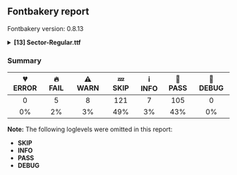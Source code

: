 ## Fontbakery report

Fontbakery version: 0.8.13

<details><summary><b>[13] Sector-Regular.ttf</b></summary><div><details><summary>🔥 <b>FAIL:</b> Check license file has good copyright string. (<a href="https://font-bakery.readthedocs.io/en/stable/fontbakery/profiles/googlefonts.html#com.google.fonts/check/license/OFL_copyright">com.google.fonts/check/license/OFL_copyright</a>)</summary><div>


* 🔥 **FAIL** First line in license file is:

"copyright 2023 sector mono, mateo broillet"

which does not match the expected format, similar to:

"Copyright 2022 The Familyname Project Authors (git url)" [code: bad-format]
</div></details><details><summary>🔥 <b>FAIL:</b> Check font follows the Google Fonts vertical metric schema (<a href="https://font-bakery.readthedocs.io/en/stable/fontbakery/profiles/googlefonts.html#com.google.fonts/check/vertical_metrics">com.google.fonts/check/vertical_metrics</a>)</summary><div>


* 🔥 **FAIL** The sum of hhea.ascender + abs(hhea.descender) + hhea.lineGap is 920 when it should be at least 1200 [code: bad-hhea-range]
</div></details><details><summary>🔥 <b>FAIL:</b> OS/2.fsSelection bit 7 (USE_TYPO_METRICS) is set in all fonts. (<a href="https://font-bakery.readthedocs.io/en/stable/fontbakery/profiles/googlefonts.html#com.google.fonts/check/os2/use_typo_metrics">com.google.fonts/check/os2/use_typo_metrics</a>)</summary><div>


* 🔥 **FAIL** OS/2.fsSelection bit 7 (USE_TYPO_METRICS) wasNOT set in the following fonts: ['fonts/ttf/Sector-Regular.ttf']. [code: missing-os2-fsselection-bit7]
</div></details><details><summary>🔥 <b>FAIL:</b> Checking OS/2 usWinAscent & usWinDescent. (<a href="https://font-bakery.readthedocs.io/en/stable/fontbakery/profiles/universal.html#com.google.fonts/check/family/win_ascent_and_descent">com.google.fonts/check/family/win_ascent_and_descent</a>)</summary><div>


* 🔥 **FAIL** OS/2.usWinAscent value should be equal or greater than 869, but got 680 instead [code: ascent]
* 🔥 **FAIL** OS/2.usWinDescent value should be equal or greater than 262, but got 240 instead. [code: descent]
</div></details><details><summary>🔥 <b>FAIL:</b> Ensure soft_dotted characters lose their dot when combined with marks that replace the dot. (<a href="https://font-bakery.readthedocs.io/en/stable/fontbakery/profiles/universal.html#com.google.fonts/check/soft_dotted">com.google.fonts/check/soft_dotted</a>)</summary><div>


* 🔥 **FAIL** The dot of soft dotted characters used in orthographies must disappear in the following strings: i̋ j̀ j́ j̃ j̄ j̈ į̀ į́ į̂ į̃ į̄ į̌

The dot of soft dotted characters should disappear in other cases, for example: ĭ ǐ i̒ ĭ̦ i̦̇ i̦̊ i̦̋ ǐ̦ i̦̒ ĭ̧ i̧̋ ǐ̧ i̧̒ ĵ j̆ j̇ j̊ j̋ ǰ j̒ [code: soft-dotted]
</div></details><details><summary>⚠ <b>WARN:</b> Checking OS/2 achVendID. (<a href="https://font-bakery.readthedocs.io/en/stable/fontbakery/profiles/googlefonts.html#com.google.fonts/check/vendor_id">com.google.fonts/check/vendor_id</a>)</summary><div>


* ⚠ **WARN** OS/2 VendorID value 'Mate' is not yet recognized. If you registered it recently, then it's safe to ignore this warning message. Otherwise, you should set it to your own unique 4 character code, and register it with Microsoft at https://www.microsoft.com/typography/links/vendorlist.aspx
 [code: unknown]
</div></details><details><summary>⚠ <b>WARN:</b> License URL matches License text on name table? (<a href="https://font-bakery.readthedocs.io/en/stable/fontbakery/profiles/googlefonts.html#com.google.fonts/check/name/license_url">com.google.fonts/check/name/license_url</a>)</summary><div>


* ⚠ **WARN** Please consider using HTTPS URLs at name table entry [plat=3, enc=1, name=14] [code: http-in-license-info]
</div></details><details><summary>⚠ <b>WARN:</b> Ensure fonts have ScriptLangTags declared on the 'meta' table. (<a href="https://font-bakery.readthedocs.io/en/stable/fontbakery/profiles/googlefonts.html#com.google.fonts/check/meta/script_lang_tags">com.google.fonts/check/meta/script_lang_tags</a>)</summary><div>


* ⚠ **WARN** This font file does not have a 'meta' table. [code: lacks-meta-table]
</div></details><details><summary>⚠ <b>WARN:</b> Check font contains no unreachable glyphs (<a href="https://font-bakery.readthedocs.io/en/stable/fontbakery/profiles/universal.html#com.google.fonts/check/unreachable_glyphs">com.google.fonts/check/unreachable_glyphs</a>)</summary><div>


* ⚠ **WARN** The following glyphs could not be reached by codepoint or substitution rules:

	- i.loclTRK

	- uni004A0301

	- uni006A0301 

	- uni030C.alt
 [code: unreachable-glyphs]
</div></details><details><summary>⚠ <b>WARN:</b> Check if each glyph has the recommended amount of contours. (<a href="https://font-bakery.readthedocs.io/en/stable/fontbakery/profiles/universal.html#com.google.fonts/check/contour_count">com.google.fonts/check/contour_count</a>)</summary><div>


* ⚠ **WARN** This check inspects the glyph outlines and detects the total number of contours in each of them. The expected values are infered from the typical ammounts of contours observed in a large collection of reference font families. The divergences listed below may simply indicate a significantly different design on some of your glyphs. On the other hand, some of these may flag actual bugs in the font such as glyphs mapped to an incorrect codepoint. Please consider reviewing the design and codepoint assignment of these to make sure they are correct.

The following glyphs do not have the recommended number of contours:

	- Glyph name: asterisk	Contours detected: 2	Expected: 1 or 4

	- Glyph name: W	Contours detected: 4	Expected: 1 or 2

	- Glyph name: v	Contours detected: 2	Expected: 1

	- Glyph name: w	Contours detected: 4	Expected: 1

	- Glyph name: braceleft	Contours detected: 2	Expected: 1

	- Glyph name: braceright	Contours detected: 2	Expected: 1

	- Glyph name: newGlyph	Contours detected: 0	Expected: 2 or 3

	- Glyph name: newGlyph.001	Contours detected: 0	Expected: 2 or 3

	- Glyph name: germandbls	Contours detected: 2	Expected: 1

	- Glyph name: aogonek	Contours detected: 3	Expected: 2

	- Glyph name: eogonek	Contours detected: 3	Expected: 2

	- Glyph name: Uogonek	Contours detected: 2	Expected: 1

	- Glyph name: uogonek	Contours detected: 2	Expected: 1

	- Glyph name: Wcircumflex	Contours detected: 5	Expected: 2

	- Glyph name: wcircumflex	Contours detected: 5	Expected: 2

	- Glyph name: Wgrave	Contours detected: 5	Expected: 2

	- Glyph name: wgrave	Contours detected: 5	Expected: 2

	- Glyph name: Wacute	Contours detected: 5	Expected: 2

	- Glyph name: wacute	Contours detected: 5	Expected: 2

	- Glyph name: Wdieresis	Contours detected: 6	Expected: 3

	- Glyph name: wdieresis	Contours detected: 6	Expected: 3

	- Glyph name: uni1E9E	Contours detected: 2	Expected: 1

	- Glyph name: arrowboth	Contours detected: 2	Expected: 1

	- Glyph name: arrowupdn	Contours detected: 2	Expected: 1

	- Glyph name: infinity	Contours detected: 4	Expected: 3

	- Glyph name: Uogonek	Contours detected: 2	Expected: 1

	- Glyph name: W	Contours detected: 4	Expected: 1 or 2

	- Glyph name: Wacute	Contours detected: 5	Expected: 2

	- Glyph name: Wcircumflex	Contours detected: 5	Expected: 2

	- Glyph name: Wdieresis	Contours detected: 6	Expected: 3

	- Glyph name: Wgrave	Contours detected: 5	Expected: 2

	- Glyph name: aogonek	Contours detected: 3	Expected: 2

	- Glyph name: arrowboth	Contours detected: 2	Expected: 1

	- Glyph name: arrowupdn	Contours detected: 2	Expected: 1

	- Glyph name: asterisk	Contours detected: 2	Expected: 1 or 4

	- Glyph name: braceleft	Contours detected: 2	Expected: 1

	- Glyph name: braceright	Contours detected: 2	Expected: 1

	- Glyph name: eogonek	Contours detected: 3	Expected: 2

	- Glyph name: germandbls	Contours detected: 2	Expected: 1

	- Glyph name: infinity	Contours detected: 4	Expected: 3

	- Glyph name: uni1E9E	Contours detected: 2	Expected: 1

	- Glyph name: uogonek	Contours detected: 2	Expected: 1

	- Glyph name: v	Contours detected: 2	Expected: 1

	- Glyph name: w	Contours detected: 4	Expected: 1

	- Glyph name: wacute	Contours detected: 5	Expected: 2

	- Glyph name: wcircumflex	Contours detected: 5	Expected: 2

	- Glyph name: wdieresis	Contours detected: 6	Expected: 3 

	- Glyph name: wgrave	Contours detected: 5	Expected: 2
 [code: contour-count]
</div></details><details><summary>⚠ <b>WARN:</b> Ensure dotted circle glyph is present and can attach marks. (<a href="https://font-bakery.readthedocs.io/en/stable/fontbakery/profiles/universal.html#com.google.fonts/check/dotted_circle">com.google.fonts/check/dotted_circle</a>)</summary><div>


* ⚠ **WARN** No dotted circle glyph present [code: missing-dotted-circle]
</div></details><details><summary>⚠ <b>WARN:</b> Checking correctness of monospaced metadata. (<a href="https://font-bakery.readthedocs.io/en/stable/fontbakery/profiles/name.html#com.google.fonts/check/monospace">com.google.fonts/check/monospace</a>)</summary><div>


* ⚠ **WARN** The OpenType spec recomments at https://learn.microsoft.com/en-us/typography/opentype/spec/recom#hhea-table that hhea.numberOfHMetrics be set to 3 but this font has 382 instead.
Please read https://github.com/fonttools/fonttools/issues/3014 to decide whether this makes sense for your font. [code: bad-numberOfHMetrics]
</div></details><details><summary>⚠ <b>WARN:</b> Do outlines contain any jaggy segments? (<a href="https://font-bakery.readthedocs.io/en/stable/fontbakery/profiles/<Section: Outline Correctness Checks>.html#com.google.fonts/check/outline_jaggy_segments">com.google.fonts/check/outline_jaggy_segments</a>)</summary><div>


* ⚠ **WARN** The following glyphs have jaggy segments:

	* Aring (U+00C5): B<<339.0,858.0>-<348.0,849.0>-<349.0,837.0>>/B<<349.0,837.0>-<350.0,849.0>-<359.0,858.0>> = 9.527283381452328

	* Aring (U+00C5): B<<341.0,777.0>-<350.0,768.0>-<351.0,756.0>>/B<<351.0,756.0>-<352.0,768.0>-<361.0,777.0>> = 9.527283381452328

	* Aring (U+00C5): B<<359.0,811.0>-<350.0,820.0>-<349.0,832.0>>/B<<349.0,832.0>-<348.0,820.0>-<339.0,811.0>> = 9.527283381452328

	* Aring (U+00C5): B<<361.0,730.0>-<352.0,739.0>-<351.0,751.0>>/B<<351.0,751.0>-<350.0,739.0>-<341.0,730.0>> = 9.527283381452328

	* Uring (U+016E): B<<339.0,858.0>-<348.0,849.0>-<349.0,837.0>>/B<<349.0,837.0>-<350.0,849.0>-<359.0,858.0>> = 9.527283381452328

	* Uring (U+016E): B<<341.0,777.0>-<350.0,768.0>-<351.0,756.0>>/B<<351.0,756.0>-<352.0,768.0>-<361.0,777.0>> = 9.527283381452328

	* Uring (U+016E): B<<359.0,811.0>-<350.0,820.0>-<349.0,832.0>>/B<<349.0,832.0>-<348.0,820.0>-<339.0,811.0>> = 9.527283381452328

	* Uring (U+016E): B<<361.0,730.0>-<352.0,739.0>-<351.0,751.0>>/B<<351.0,751.0>-<350.0,739.0>-<341.0,730.0>> = 9.527283381452328

	* W (U+0057): B<<342.0,411.0>-<349.0,398.0>-<348.0,384.0>>/B<<348.0,384.0>-<348.0,397.0>-<355.0,410.0>> = 4.085616779974799

	* W (U+0057): B<<349.0,377.0>-<349.0,380.0>-<348.0,384.0>>/L<<348.0,384.0>--<348.0,378.0>> = 14.036243467926484

	* W (U+0057): B<<445.0,55.0>-<445.0,82.0>-<464.0,98.0>>/L<<464.0,98.0>--<462.0,97.0>> = 13.53585636913422

	* Wacute (U+1E82): B<<342.0,411.0>-<349.0,398.0>-<348.0,384.0>>/B<<348.0,384.0>-<348.0,397.0>-<355.0,410.0>> = 4.085616779974799

	* Wacute (U+1E82): B<<349.0,377.0>-<349.0,380.0>-<348.0,384.0>>/L<<348.0,384.0>--<348.0,378.0>> = 14.036243467926484

	* Wacute (U+1E82): B<<445.0,55.0>-<445.0,82.0>-<464.0,98.0>>/L<<464.0,98.0>--<462.0,97.0>> = 13.53585636913422

	* Wcircumflex (U+0174): B<<342.0,411.0>-<349.0,398.0>-<348.0,384.0>>/B<<348.0,384.0>-<348.0,397.0>-<355.0,410.0>> = 4.085616779974799

	* Wcircumflex (U+0174): B<<349.0,377.0>-<349.0,380.0>-<348.0,384.0>>/L<<348.0,384.0>--<348.0,378.0>> = 14.036243467926484

	* Wcircumflex (U+0174): B<<445.0,55.0>-<445.0,82.0>-<464.0,98.0>>/L<<464.0,98.0>--<462.0,97.0>> = 13.53585636913422

	* Wdieresis (U+1E84): B<<342.0,411.0>-<349.0,398.0>-<348.0,384.0>>/B<<348.0,384.0>-<348.0,397.0>-<355.0,410.0>> = 4.085616779974799

	* Wdieresis (U+1E84): B<<349.0,377.0>-<349.0,380.0>-<348.0,384.0>>/L<<348.0,384.0>--<348.0,378.0>> = 14.036243467926484

	* Wdieresis (U+1E84): B<<445.0,55.0>-<445.0,82.0>-<464.0,98.0>>/L<<464.0,98.0>--<462.0,97.0>> = 13.53585636913422

	* Wgrave (U+1E80): B<<342.0,411.0>-<349.0,398.0>-<348.0,384.0>>/B<<348.0,384.0>-<348.0,397.0>-<355.0,410.0>> = 4.085616779974799

	* Wgrave (U+1E80): B<<349.0,377.0>-<349.0,380.0>-<348.0,384.0>>/L<<348.0,384.0>--<348.0,378.0>> = 14.036243467926484

	* Wgrave (U+1E80): B<<445.0,55.0>-<445.0,82.0>-<464.0,98.0>>/L<<464.0,98.0>--<462.0,97.0>> = 13.53585636913422

	* Z (U+005A): B<<208.0,124.0>-<196.0,110.0>-<177.0,106.0>>/B<<177.0,106.0>-<180.0,106.0>-<184.0,105.0>> = 11.888658039627968

	* Zacute (U+0179): B<<208.0,124.0>-<196.0,110.0>-<177.0,106.0>>/B<<177.0,106.0>-<180.0,106.0>-<184.0,105.0>> = 11.888658039627968

	* Zcaron (U+017D): B<<208.0,124.0>-<196.0,110.0>-<177.0,106.0>>/B<<177.0,106.0>-<180.0,106.0>-<184.0,105.0>> = 11.888658039627968

	* Zdotaccent (U+017B): B<<208.0,124.0>-<196.0,110.0>-<177.0,106.0>>/B<<177.0,106.0>-<180.0,106.0>-<184.0,105.0>> = 11.888658039627968

	* aring (U+00E5): B<<339.0,706.0>-<348.0,697.0>-<349.0,685.0>>/B<<349.0,685.0>-<350.0,697.0>-<359.0,706.0>> = 9.527283381452328

	* aring (U+00E5): B<<341.0,625.0>-<350.0,616.0>-<351.0,604.0>>/B<<351.0,604.0>-<352.0,616.0>-<361.0,625.0>> = 9.527283381452328

	* aring (U+00E5): B<<359.0,659.0>-<350.0,668.0>-<349.0,680.0>>/B<<349.0,680.0>-<348.0,668.0>-<339.0,659.0>> = 9.527283381452328

	* aring (U+00E5): B<<361.0,578.0>-<352.0,587.0>-<351.0,599.0>>/B<<351.0,599.0>-<350.0,587.0>-<341.0,578.0>> = 9.527283381452328

	* ring (U+02DA): B<<339.0,672.0>-<348.0,663.0>-<349.0,651.0>>/B<<349.0,651.0>-<350.0,663.0>-<359.0,672.0>> = 9.527283381452328

	* ring (U+02DA): B<<341.0,591.0>-<350.0,582.0>-<351.0,570.0>>/B<<351.0,570.0>-<352.0,582.0>-<361.0,591.0>> = 9.527283381452328

	* ring (U+02DA): B<<359.0,625.0>-<350.0,634.0>-<349.0,646.0>>/B<<349.0,646.0>-<348.0,634.0>-<339.0,625.0>> = 9.527283381452328

	* ring (U+02DA): B<<361.0,544.0>-<352.0,553.0>-<351.0,565.0>>/B<<351.0,565.0>-<350.0,553.0>-<341.0,544.0>> = 9.527283381452328

	* uni030A (U+030A): B<<339.0,858.0>-<348.0,849.0>-<349.0,837.0>>/B<<349.0,837.0>-<350.0,849.0>-<359.0,858.0>> = 9.527283381452328

	* uni030A (U+030A): B<<341.0,777.0>-<350.0,768.0>-<351.0,756.0>>/B<<351.0,756.0>-<352.0,768.0>-<361.0,777.0>> = 9.527283381452328

	* uni030A (U+030A): B<<359.0,811.0>-<350.0,820.0>-<349.0,832.0>>/B<<349.0,832.0>-<348.0,820.0>-<339.0,811.0>> = 9.527283381452328

	* uni030A (U+030A): B<<361.0,730.0>-<352.0,739.0>-<351.0,751.0>>/B<<351.0,751.0>-<350.0,739.0>-<341.0,730.0>> = 9.527283381452328

	* uni1EF9 (U+1EF9): B<<221.0,410.0>-<209.0,410.0>-<188.0,414.0>>/B<<188.0,414.0>-<207.0,408.0>-<216.0,392.0>> = 6.741270506160247

	* uni1EF9 (U+1EF9): B<<260.5,283.5>-<255.0,263.0>-<237.0,253.0>>/B<<237.0,253.0>-<255.0,264.0>-<275.5,259.0>> = 2.374961515761332

	* uni1EF9 (U+1EF9): B<<425.5,259.0>-<446.0,264.0>-<464.0,253.0>>/B<<464.0,253.0>-<445.0,263.0>-<440.0,283.5>> = 3.6710250137784786

	* uni1EF9 (U+1EF9): B<<484.0,392.0>-<493.0,407.0>-<510.0,413.0>>/B<<510.0,413.0>-<492.0,410.0>-<481.0,410.0>> = 9.97771262015058

	* uring (U+016F): B<<339.0,708.0>-<348.0,699.0>-<349.0,687.0>>/B<<349.0,687.0>-<350.0,699.0>-<359.0,708.0>> = 9.527283381452328

	* uring (U+016F): B<<341.0,627.0>-<350.0,618.0>-<351.0,606.0>>/B<<351.0,606.0>-<352.0,618.0>-<361.0,627.0>> = 9.527283381452328

	* uring (U+016F): B<<359.0,661.0>-<350.0,670.0>-<349.0,682.0>>/B<<349.0,682.0>-<348.0,670.0>-<339.0,661.0>> = 9.527283381452328

	* uring (U+016F): B<<361.0,580.0>-<352.0,589.0>-<351.0,601.0>>/B<<351.0,601.0>-<350.0,589.0>-<341.0,580.0>> = 9.527283381452328

	* v (U+0076): B<<207.0,410.0>-<195.0,410.0>-<174.0,414.0>>/B<<174.0,414.0>-<193.0,408.0>-<202.0,392.0>> = 6.741270506160247

	* v (U+0076): B<<246.5,283.5>-<241.0,263.0>-<223.0,253.0>>/B<<223.0,253.0>-<241.0,264.0>-<261.5,259.0>> = 2.374961515761332

	* v (U+0076): B<<411.5,259.0>-<432.0,264.0>-<450.0,253.0>>/B<<450.0,253.0>-<431.0,263.0>-<426.0,283.5>> = 3.6710250137784786

	* v (U+0076): B<<470.0,392.0>-<479.0,407.0>-<496.0,413.0>>/B<<496.0,413.0>-<478.0,410.0>-<467.0,410.0>> = 9.97771262015058

	* w (U+0077): B<<285.0,411.5>-<300.0,423.0>-<316.0,418.0>>/B<<316.0,418.0>-<289.0,434.0>-<289.0,465.0>> = 13.296643320791533

	* w (U+0077): B<<345.0,410.0>-<338.0,410.0>-<331.0,412.0>>/B<<331.0,412.0>-<340.0,407.0>-<345.0,398.0>> = 13.109208198154267

	* wacute (U+1E83): B<<285.0,411.5>-<300.0,423.0>-<316.0,418.0>>/B<<316.0,418.0>-<289.0,434.0>-<289.0,465.0>> = 13.296643320791533

	* wacute (U+1E83): B<<345.0,410.0>-<338.0,410.0>-<331.0,412.0>>/B<<331.0,412.0>-<340.0,407.0>-<345.0,398.0>> = 13.109208198154267

	* wcircumflex (U+0175): B<<285.0,411.5>-<300.0,423.0>-<316.0,418.0>>/B<<316.0,418.0>-<289.0,434.0>-<289.0,465.0>> = 13.296643320791533

	* wcircumflex (U+0175): B<<345.0,410.0>-<338.0,410.0>-<331.0,412.0>>/B<<331.0,412.0>-<340.0,407.0>-<345.0,398.0>> = 13.109208198154267

	* wdieresis (U+1E85): B<<285.0,411.5>-<300.0,423.0>-<316.0,418.0>>/B<<316.0,418.0>-<289.0,434.0>-<289.0,465.0>> = 13.296643320791533

	* wdieresis (U+1E85): B<<345.0,410.0>-<338.0,410.0>-<331.0,412.0>>/B<<331.0,412.0>-<340.0,407.0>-<345.0,398.0>> = 13.109208198154267

	* wgrave (U+1E81): B<<285.0,411.5>-<300.0,423.0>-<316.0,418.0>>/B<<316.0,418.0>-<289.0,434.0>-<289.0,465.0>> = 13.296643320791533

	* wgrave (U+1E81): B<<345.0,410.0>-<338.0,410.0>-<331.0,412.0>>/B<<331.0,412.0>-<340.0,407.0>-<345.0,398.0>> = 13.109208198154267

	* y (U+0079): B<<221.0,410.0>-<209.0,410.0>-<188.0,414.0>>/B<<188.0,414.0>-<207.0,408.0>-<216.0,392.0>> = 6.741270506160247

	* y (U+0079): B<<260.5,283.5>-<255.0,263.0>-<237.0,253.0>>/B<<237.0,253.0>-<255.0,264.0>-<275.5,259.0>> = 2.374961515761332

	* y (U+0079): B<<425.5,259.0>-<446.0,264.0>-<464.0,253.0>>/B<<464.0,253.0>-<445.0,263.0>-<440.0,283.5>> = 3.6710250137784786

	* y (U+0079): B<<484.0,392.0>-<493.0,407.0>-<510.0,413.0>>/B<<510.0,413.0>-<492.0,410.0>-<481.0,410.0>> = 9.97771262015058

	* yacute (U+00FD): B<<221.0,410.0>-<209.0,410.0>-<188.0,414.0>>/B<<188.0,414.0>-<207.0,408.0>-<216.0,392.0>> = 6.741270506160247

	* yacute (U+00FD): B<<260.5,283.5>-<255.0,263.0>-<237.0,253.0>>/B<<237.0,253.0>-<255.0,264.0>-<275.5,259.0>> = 2.374961515761332

	* yacute (U+00FD): B<<425.5,259.0>-<446.0,264.0>-<464.0,253.0>>/B<<464.0,253.0>-<445.0,263.0>-<440.0,283.5>> = 3.6710250137784786

	* yacute (U+00FD): B<<484.0,392.0>-<493.0,407.0>-<510.0,413.0>>/B<<510.0,413.0>-<492.0,410.0>-<481.0,410.0>> = 9.97771262015058

	* ycircumflex (U+0177): B<<221.0,410.0>-<209.0,410.0>-<188.0,414.0>>/B<<188.0,414.0>-<207.0,408.0>-<216.0,392.0>> = 6.741270506160247

	* ycircumflex (U+0177): B<<260.5,283.5>-<255.0,263.0>-<237.0,253.0>>/B<<237.0,253.0>-<255.0,264.0>-<275.5,259.0>> = 2.374961515761332

	* ycircumflex (U+0177): B<<425.5,259.0>-<446.0,264.0>-<464.0,253.0>>/B<<464.0,253.0>-<445.0,263.0>-<440.0,283.5>> = 3.6710250137784786

	* ycircumflex (U+0177): B<<484.0,392.0>-<493.0,407.0>-<510.0,413.0>>/B<<510.0,413.0>-<492.0,410.0>-<481.0,410.0>> = 9.97771262015058

	* ydieresis (U+00FF): B<<221.0,410.0>-<209.0,410.0>-<188.0,414.0>>/B<<188.0,414.0>-<207.0,408.0>-<216.0,392.0>> = 6.741270506160247

	* ydieresis (U+00FF): B<<260.5,283.5>-<255.0,263.0>-<237.0,253.0>>/B<<237.0,253.0>-<255.0,264.0>-<275.5,259.0>> = 2.374961515761332

	* ydieresis (U+00FF): B<<425.5,259.0>-<446.0,264.0>-<464.0,253.0>>/B<<464.0,253.0>-<445.0,263.0>-<440.0,283.5>> = 3.6710250137784786

	* ydieresis (U+00FF): B<<484.0,392.0>-<493.0,407.0>-<510.0,413.0>>/B<<510.0,413.0>-<492.0,410.0>-<481.0,410.0>> = 9.97771262015058

	* ygrave (U+1EF3): B<<221.0,410.0>-<209.0,410.0>-<188.0,414.0>>/B<<188.0,414.0>-<207.0,408.0>-<216.0,392.0>> = 6.741270506160247

	* ygrave (U+1EF3): B<<260.5,283.5>-<255.0,263.0>-<237.0,253.0>>/B<<237.0,253.0>-<255.0,264.0>-<275.5,259.0>> = 2.374961515761332

	* ygrave (U+1EF3): B<<425.5,259.0>-<446.0,264.0>-<464.0,253.0>>/B<<464.0,253.0>-<445.0,263.0>-<440.0,283.5>> = 3.6710250137784786 

	* ygrave (U+1EF3): B<<484.0,392.0>-<493.0,407.0>-<510.0,413.0>>/B<<510.0,413.0>-<492.0,410.0>-<481.0,410.0>> = 9.97771262015058 [code: found-jaggy-segments]
</div></details><br></div></details>

### Summary

| 💔 ERROR | 🔥 FAIL | ⚠ WARN | 💤 SKIP | ℹ INFO | 🍞 PASS | 🔎 DEBUG |
|:-----:|:----:|:----:|:----:|:----:|:----:|:----:|
| 0 | 5 | 8 | 121 | 7 | 105 | 0 |
| 0% | 2% | 3% | 49% | 3% | 43% | 0% |

**Note:** The following loglevels were omitted in this report:
* **SKIP**
* **INFO**
* **PASS**
* **DEBUG**
